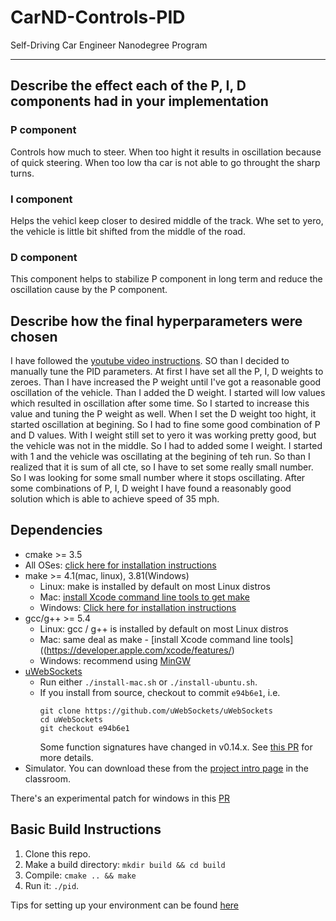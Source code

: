 # CarND-Controls-PID
Self-Driving Car Engineer Nanodegree Program

---

## Describe the effect each of the P, I, D components had in your implementation

### P component
Controls how much to steer. When too hight it results in oscillation because of quick steering. When too low tha car is not able to go throught the sharp turns.

### I component
Helps the vehicl keep closer to desired middle of the track. Whe set to yero, the vehicle is little bit shifted from the middle of the road.

### D component
This component helps to stabilize P component in long term and reduce the oscillation cause by the P component.

## Describe how the final hyperparameters were chosen
I have followed the [youtube video instructions](https://www.youtube.com/watch?v=YamBuzDjrs8). SO than I decided to manually tune the PID parameters. 
At first I have set all the P, I, D weights to zeroes. Than I have increased the P weight until I've got a reasonable
good oscillation of the vehicle. Than I added the D weight. I started will low values which resulted in oscillation after some time. So I started to increase this value and tuning the P weight as well.
When I set the D weight too hight, it started oscillation at begining. So I had to fine some good combination of P and D values. With I weight still set to yero it was working pretty good, but the vehicle was not in the middle.
So I had to added some I weight. I started with 1 and the vehicle was oscillating at the begining of teh run. So than I realized that it is sum of all cte, so I have to set some really small number.
So I was looking for some small number where it stops oscillating. After some combinations of P, I, D weight I have found a reasonably good solution which is able to achieve speed of 35 mph.

## Dependencies

* cmake >= 3.5
 * All OSes: [click here for installation instructions](https://cmake.org/install/)
* make >= 4.1(mac, linux), 3.81(Windows)
  * Linux: make is installed by default on most Linux distros
  * Mac: [install Xcode command line tools to get make](https://developer.apple.com/xcode/features/)
  * Windows: [Click here for installation instructions](http://gnuwin32.sourceforge.net/packages/make.htm)
* gcc/g++ >= 5.4
  * Linux: gcc / g++ is installed by default on most Linux distros
  * Mac: same deal as make - [install Xcode command line tools]((https://developer.apple.com/xcode/features/)
  * Windows: recommend using [MinGW](http://www.mingw.org/)
* [uWebSockets](https://github.com/uWebSockets/uWebSockets)
  * Run either `./install-mac.sh` or `./install-ubuntu.sh`.
  * If you install from source, checkout to commit `e94b6e1`, i.e.
    ```
    git clone https://github.com/uWebSockets/uWebSockets 
    cd uWebSockets
    git checkout e94b6e1
    ```
    Some function signatures have changed in v0.14.x. See [this PR](https://github.com/udacity/CarND-MPC-Project/pull/3) for more details.
* Simulator. You can download these from the [project intro page](https://github.com/udacity/self-driving-car-sim/releases) in the classroom.

There's an experimental patch for windows in this [PR](https://github.com/udacity/CarND-PID-Control-Project/pull/3)

## Basic Build Instructions

1. Clone this repo.
2. Make a build directory: `mkdir build && cd build`
3. Compile: `cmake .. && make`
4. Run it: `./pid`. 

Tips for setting up your environment can be found [here](https://classroom.udacity.com/nanodegrees/nd013/parts/40f38239-66b6-46ec-ae68-03afd8a601c8/modules/0949fca6-b379-42af-a919-ee50aa304e6a/lessons/f758c44c-5e40-4e01-93b5-1a82aa4e044f/concepts/23d376c7-0195-4276-bdf0-e02f1f3c665d)

